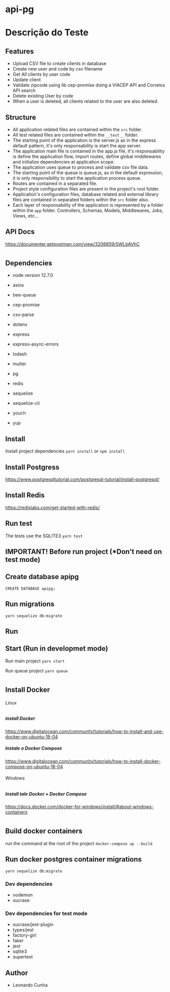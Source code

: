 # api-pg
# Descrição do Teste

## Features

- Upload CSV file to create clients in database
- Create new user and code by csv filename
- Get All clients by user code
- Update client
- Validate zipcode using lib cep-promise doing a VIACEP API and Correios API search
- Delete existing User by code
- When a user is deleted, all clients related to the user are also deleted.

## Structure

- All application related files are contained within the `src` folder.
- All test related files are contained within the `__test__` folder.
- The starting point of the application is the server.js as in the express default pattern, it's only responsability is start the app server.
- The application main file is contained in the app.js file, it's responsability is define the application flow, import routes, define global middlewares and initialize dependencies at application scope.
- The application uses queue to process and validate csv file data.
- The starting point of the queue is queue.js, as in the default expression, it is only responsibility to start the application process queue.
- Routes are contained in a separated file.
- Project style configuration files are present in the project's root folder.
- Application's configuration files, database related and external library files are contained in separated folders within the `src` folder also.
- Each layer of responsability of the application is represented by a folder within the `app` folder. Controllers, Schemas, Models, Middlewares, Jobs, Views, etc...

## API Docs
https://documenter.getpostman.com/view/3208859/SWLbAVhC

#

## Dependencies

- node version 12.7.0

- axios
- bee-queue
- cep-promise
- csv-parse
- dotenv
- express
- express-async-errors
- lodash
- multer
- pg
- redis
- sequelize
- sequelize-cli
- youch
- yup

## Install

Install project dependencies
`yarn install` or `npm install`

## Install Postgress
https://www.postgresqltutorial.com/postgresql-tutorial/install-postgresql/

## Install Redis
https://redislabs.com/get-started-with-redis/

## Run test
The tests use the SQLITE3
`yarn test`

## IMPORTANT! Before run project (*Don't need on test mode)

## Create database apipg
`CREATE DATABASE apipg;`

## Run migrations
`yarn sequelize db:migrate`

## Run 
## Start (Run in developmet mode)
Run main project
`yarn start`

Run queue project
`yarn queue`

#

## Install Docker

###### Linux
##### install Docker
https://www.digitalocean.com/community/tutorials/how-to-install-and-use-docker-on-ubuntu-18-04


##### Instale o Docker Compose
https://www.digitalocean.com/community/tutorials/how-to-install-docker-compose-on-ubuntu-18-04


###### Windows
##### Install tale Docker + Docker Compose
https://docs.docker.com/docker-for-windows/install/#about-windows-containers

#

## Build docker containers
run the command at the root of the project
`docker-compose up --build`

## Run docker postgres container migrations
`yarn sequelize db:migrate`

### Dev dependencies
- nodemon
- sucrase

### Dev dependencies for test mode
- sucrase/jest-plugin
- types/jest
- factory-girl
- faker
- jest
- sqlite3
- supertest

## Author
- Leonardo Cunha

